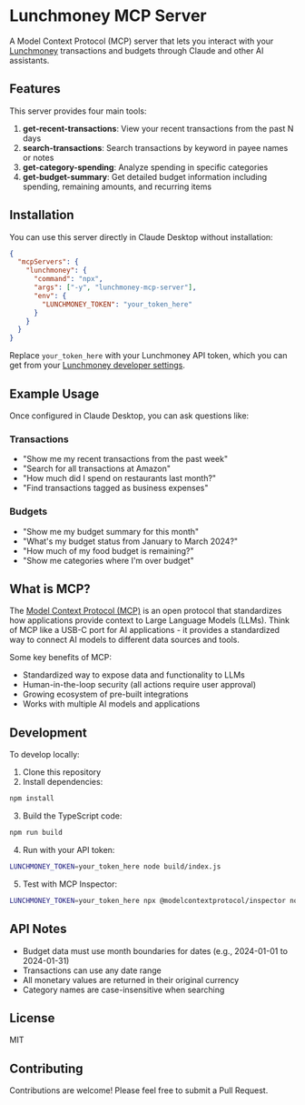 # Lunchmoney MCP Server


A Model Context Protocol (MCP) server that lets you interact with your [Lunchmoney](https://lunchmoney.app) transactions and budgets through Claude and other AI assistants.

## Features

This server provides four main tools:

1. **get-recent-transactions**: View your recent transactions from the past N days
2. **search-transactions**: Search transactions by keyword in payee names or notes
3. **get-category-spending**: Analyze spending in specific categories
4. **get-budget-summary**: Get detailed budget information including spending, remaining amounts, and recurring items

## Installation

You can use this server directly in Claude Desktop without installation:

```json
{
  "mcpServers": {
    "lunchmoney": {
      "command": "npx",
      "args": ["-y", "lunchmoney-mcp-server"],
      "env": {
        "LUNCHMONEY_TOKEN": "your_token_here"
      }
    }
  }
}
```

Replace `your_token_here` with your Lunchmoney API token, which you can get from your [Lunchmoney developer settings](https://my.lunchmoney.app/developers).

## Example Usage

Once configured in Claude Desktop, you can ask questions like:

### Transactions
- "Show me my recent transactions from the past week"
- "Search for all transactions at Amazon"
- "How much did I spend on restaurants last month?"
- "Find transactions tagged as business expenses"

### Budgets
- "Show me my budget summary for this month"
- "What's my budget status from January to March 2024?"
- "How much of my food budget is remaining?"
- "Show me categories where I'm over budget"



## What is MCP?

The [Model Context Protocol (MCP)](https://modelcontextprotocol.io) is an open protocol that standardizes how applications provide context to Large Language Models (LLMs). Think of MCP like a USB-C port for AI applications - it provides a standardized way to connect AI models to different data sources and tools.

Some key benefits of MCP:
- Standardized way to expose data and functionality to LLMs
- Human-in-the-loop security (all actions require user approval)
- Growing ecosystem of pre-built integrations
- Works with multiple AI models and applications

## Development

To develop locally:

1. Clone this repository
2. Install dependencies:
```bash
npm install
```

3. Build the TypeScript code:
```bash
npm run build
```

4. Run with your API token:
```bash
LUNCHMONEY_TOKEN=your_token_here node build/index.js
```

5. Test with MCP Inspector:
```bash
LUNCHMONEY_TOKEN=your_token_here npx @modelcontextprotocol/inspector node build/index.js
```

## API Notes

- Budget data must use month boundaries for dates (e.g., 2024-01-01 to 2024-01-31)
- Transactions can use any date range
- All monetary values are returned in their original currency
- Category names are case-insensitive when searching

## License

MIT

## Contributing

Contributions are welcome! Please feel free to submit a Pull Request.
